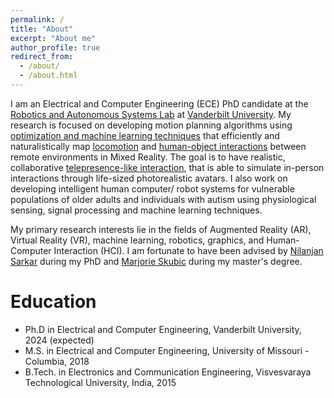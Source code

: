 ```yaml
---
permalink: /
title: "About"
excerpt: "About me"
author_profile: true
redirect_from: 
  - /about/
  - /about.html
---
```


I am an Electrical and Computer Engineering (ECE) PhD candidate at the [Robotics and Autonomous Systems Lab](https://lab.vanderbilt.edu/rasl/) at [Vanderbilt University](https://www.vanderbilt.edu/). My research is focused on developing motion planning algorithms using [optimization and machine learning techniques](https://www.youtube.com/watch?v=hGTkYm9YuL8&t=1s) that efficiently and naturalistically  map [locomotion](https://www.youtube.com/watch?v=_h_z-2WbFI0) and [human-object interactions](https://www.youtube.com/watch?v=9drgJpYwI6A) between remote environments in Mixed Reality. The goal is to have realistic, collaborative [telepresence-like interaction](https://engineering.vanderbilt.edu/news/2022/vanderbilt-researcher-receives-nearly-2-7-million-in-nsf-and-nih-funding-to-explore-how-augmented-reality-can-ease-loneliness-in-older-adults/), that is able to simulate in-person interactions through life-sized photorealistic avatars. I also work on developing intelligent human computer/ robot systems for vulnerable populations of older adults and individuals with autism using physiological sensing, signal processing and machine learning techniques.   

My primary research interests lie in the fields of Augmented Reality (AR), Virtual Reality (VR), machine learning, robotics, graphics, and Human-Computer Interaction (HCI). I am fortunate to have been advised by [Nilanjan Sarkar](https://engineering.vanderbilt.edu/bio/nilanjan-sarkar) during my PhD and [Marjorie Skubic](https://engineering.missouri.edu/faculty/marjorie-skubic/) during my master's degree.

Education
======
* Ph.D in Electrical and Computer Engineering, Vanderbilt University, 2024 (expected) 
* M.S. in Electrical and Computer Engineering, University of Missouri - Columbia, 2018
* B.Tech. in Electronics and Communication Engineering, Visvesvaraya Technological University, India, 2015